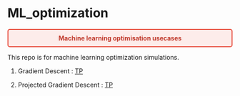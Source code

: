 # ML_optimization

<div style="border: 2px solid #e74c3c; padding: 10px; border-radius: 5px; text-align: center; background-color: #fdecea; color: #c0392b; font-weight: bold;">
  Machine learning optimisation usecases
</div>

This repo is for machine learning optimization simulations.

1. Gradient Descent : [TP](../../main/lab1-gradient-descent)

2. Projected Gradient Descent : [TP](../../main/lab2-projected-gradient-descent)